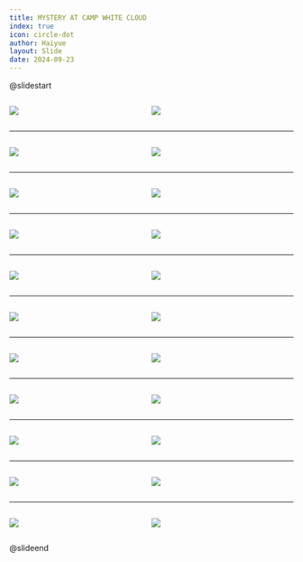 ```yaml
---
title: MYSTERY AT CAMP WHITE CLOUD
index: true
icon: circle-dot
author: Haiyue
layout: Slide
date: 2024-09-23
---
```

 
@slidestart

<div style="display:flex">
<div style="flex:1">

![](/reading/english/Level-Q/MYSTERY%20AT%20CAMP%20WHITE%20CLOUD/001.webp)
</div>
<div style="flex:1">

![](/reading/english/Level-Q/MYSTERY%20AT%20CAMP%20WHITE%20CLOUD/002.webp)
</div>
</div>

---

<div style="display:flex">
<div style="flex:1">

![](/reading/english/Level-Q/MYSTERY%20AT%20CAMP%20WHITE%20CLOUD/003.webp)
</div>
<div style="flex:1">

![](/reading/english/Level-Q/MYSTERY%20AT%20CAMP%20WHITE%20CLOUD/004.webp)
</div>
</div>

---

<div style="display:flex">
<div style="flex:1">

![](/reading/english/Level-Q/MYSTERY%20AT%20CAMP%20WHITE%20CLOUD/005.webp)
</div>
<div style="flex:1">

![](/reading/english/Level-Q/MYSTERY%20AT%20CAMP%20WHITE%20CLOUD/006.webp)
</div>
</div>

---

<div style="display:flex">
<div style="flex:1">

![](/reading/english/Level-Q/MYSTERY%20AT%20CAMP%20WHITE%20CLOUD/007.webp)
</div>
<div style="flex:1">

![](/reading/english/Level-Q/MYSTERY%20AT%20CAMP%20WHITE%20CLOUD/008.webp)
</div>
</div>

---

<div style="display:flex">
<div style="flex:1">

![](/reading/english/Level-Q/MYSTERY%20AT%20CAMP%20WHITE%20CLOUD/009.webp)
</div>
<div style="flex:1">

![](/reading/english/Level-Q/MYSTERY%20AT%20CAMP%20WHITE%20CLOUD/010.webp)
</div>
</div>

---

<div style="display:flex">
<div style="flex:1">

![](/reading/english/Level-Q/MYSTERY%20AT%20CAMP%20WHITE%20CLOUD/011.webp)
</div>
<div style="flex:1">

![](/reading/english/Level-Q/MYSTERY%20AT%20CAMP%20WHITE%20CLOUD/012.webp)
</div>
</div>

---

<div style="display:flex">
<div style="flex:1">

![](/reading/english/Level-Q/MYSTERY%20AT%20CAMP%20WHITE%20CLOUD/013.webp)
</div>
<div style="flex:1">

![](/reading/english/Level-Q/MYSTERY%20AT%20CAMP%20WHITE%20CLOUD/014.webp)
</div>
</div>

---

<div style="display:flex">
<div style="flex:1">

![](/reading/english/Level-Q/MYSTERY%20AT%20CAMP%20WHITE%20CLOUD/015.webp)
</div>
<div style="flex:1">

![](/reading/english/Level-Q/MYSTERY%20AT%20CAMP%20WHITE%20CLOUD/016.webp)
</div>
</div>

---

<div style="display:flex">
<div style="flex:1">

![](/reading/english/Level-Q/MYSTERY%20AT%20CAMP%20WHITE%20CLOUD/017.webp)
</div>
<div style="flex:1">

![](/reading/english/Level-Q/MYSTERY%20AT%20CAMP%20WHITE%20CLOUD/018.webp)
</div>
</div>

---

<div style="display:flex">
<div style="flex:1">

![](/reading/english/Level-Q/MYSTERY%20AT%20CAMP%20WHITE%20CLOUD/019.webp)
</div>
<div style="flex:1">

![](/reading/english/Level-Q/MYSTERY%20AT%20CAMP%20WHITE%20CLOUD/020.webp)
</div>
</div>

---

<div style="display:flex">
<div style="flex:1">

![](/reading/english/Level-Q/MYSTERY%20AT%20CAMP%20WHITE%20CLOUD/021.webp)
</div>
<div style="flex:1">

![](/reading/english/Level-Q/MYSTERY%20AT%20CAMP%20WHITE%20CLOUD/022.webp)
</div>
</div>

@slideend